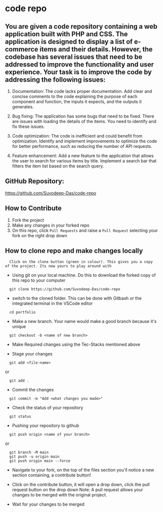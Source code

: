 # code repo

## You are given a code repository containing a web application built with PHP and CSS. The application is designed to display a list of e-commerce items and their details. However, the codebase has several issues that need to be addressed to improve the functionality and user experience. Your task is to improve the code by addressing the following issues:

1. Documentation: The code lacks proper documentation. Add clear and concise comments to the code explaining the purpose of each component and function, the inputs it expects, and the outputs it generates.

2. Bug fixing: The application has some bugs that need to be fixed. There are issues with loading the details of the items. You need to identify and fix these issues.

3. Code optimization: The code is inefficient and could benefit from optimization. Identify and implement improvements to optimize the code for better performance, such as reducing the number of API requests.

4. Feature enhancement: Add a new feature to the application that allows the user to search for various items by title. Implement a search bar that filters the item list based on the search query.

## GitHub Repository:
https://github.com/Suvodeep-Das/code-repo

## How to Contribute

1. Fork the project
2. Make any changes in your forked repo
3. On this repo, click `Pull Requests` and raise a `Pull Request` selecting your fork on the right drop down


## How to clone repo and make changes locally

```
  Click on the clone button (green in colour). This gives you a copy of the project. Its now yours to play around with
```

- Using git on your local machine. Do this to download the forked copy of this repo to your computer

```
  git clone https://github.com/Suvodeep-Das/code-repo
```

- switch to the cloned folder. This can be done with Gitbash or the integrated terminal in the VSCode editor

```
  cd portfolio
```

- Make a new branch. Your name would make a good branch because it's unique

```
  git checkout -b <name of new branch>
```

- Make Required changes using the Tec-Stacks mentioned above

- Stage your changes

```
  git add <file-name>
```

or

```
  git add .
```

- Commit the changes

```
  git commit -m "Add <what changes you made>"
```

- Check the status of your repository

```
  git status
```

- Pushing your repository to github

```
  git push origin <name of your branch>
```

or

```
  git branch -M main
  git push -u origin main
  git push origin main --force
```

- Navigate to your fork, on the top of the files section you'll notice a new section containing, a contribute button!
- Click on the contribute button, it will open a drop down, click the pull request button on the drop down
  Note: A pull request allows your changes to be merged with the original project.

- Wait for your changes to be merged
